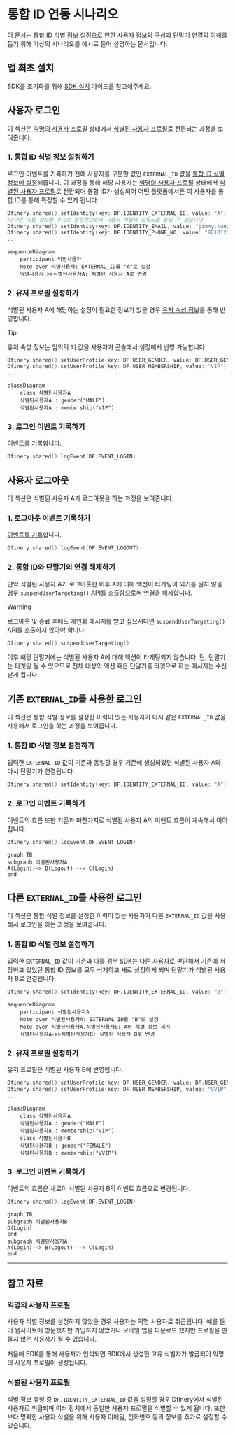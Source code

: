 # 통합 ID 연동 시나리오

이 문서는 통합 ID 식별 정보 설정으로 인한 사용자 정보의 구성과 단말기 연결의 이해를 돕기 위해 가상의 시나리오를 예시로 들어 설명하는 문서입니다.

## 앱 최초 설치

SDK를 초기화를 위해 [SDK 설치](./SDK%20설치.md) 가이드를 참고해주세요.

## 사용자 로그인

이 섹션은 [익명의 사용자 프로필](#익명의-사용자-프로필) 상태에서 [식별된 사용자 프로필](#식별된-사용자-프로필)로 전환되는 과정을 보여줍니다. 

### 1. 통합 ID 식별 정보 설정하기

로그인 이벤트를 기록하기 전에 사용자를 구분할 값인 `EXTERNAL_ID` 값을 [통합 ID 식별 정보에 설정](./identity.md)해줍니다. 이 과정을 통해 해당 사용자는 [익명의 사용자 프로필](#익명의-사용자-프로필) 상태에서 [식별된 사용자 프로필](#식별된-사용자-프로필)로 전환되며 통합 ID가 생성되어 어떤 플랫폼에서든 이 사용자를 통합 ID를 통해 특정할 수 있게 됩니다.

```swift
Dfinery.shared().setIdentity(key: DF.IDENTITY_EXTERNAL_ID, value: "A")
//다른 식별 정보를 추가로 설정함으로써 사용자 식별의 정확도를 높일 수 있습니다.
Dfinery.shared().setIdentity(key: DF.IDENTITY_EMAIL, value: "jimmy.kang@igaworks.com")
Dfinery.shared().setIdentity(key: DF.IDENTITY_PHONE_NO, value: "821012345678")
...
```

```mermaid
sequenceDiagram
    participant 익명사용자
    Note over 익명사용자: EXTERNAL_ID를 "A"로 설정
    익명사용자->>식별된사용자A: 식별된 사용자 A로 변경
```

### 2. 유저 프로필 설정하기
식별된 사용자 A에 해당하는 설정이 필요한 정보가 있을 경우 [유저 속성 정보](./Swift/유저%20속성%20정보.md)를 통해 반영합니다.

> [!TIP]
> 유저 속성 정보는 임의의 키 값을 사용자가 콘솔에서 설정해서 반영 가능합니다.

```swift
Dfinery.shared().setUserProfile(key: DF.USER_GENDER, value: DF.USER_GENDER_MALE)
Dfinery.shared().setUserProfile(key: DF.USER_MEMBERSHIP, value: "VIP")
...
```

```mermaid
classDiagram
    class 식별된사용자A
    식별된사용자A : gender("MALE")
    식별된사용자A : membership("VIP")
```

### 3. 로그인 이벤트 기록하기
[이벤트를 기록](./Swift/이벤트.md)합니다. 

```swift
Dfinery.shared().logEvent(DF.EVENT_LOGIN)
```

## 사용자 로그아웃

이 섹션은 식별된 사용자 A가 로그아웃을 하는 과정을 보여줍니다.

### 1. 로그아웃 이벤트 기록하기

[이벤트를 기록](./Swift/이벤트.md)합니다. 

```swift
Dfinery.shared().logEvent(DF.EVENT_LOGOUT)
```

### 2. 통합 ID와 단말기의 연결 해제하기

만약 식별된 사용자 A가 로그아웃한 이후 A에 대해 액션이 타게팅이 되기를 원치 않을 경우 `suspendUserTargeting()` API를 호출함으로써 연결을 해제합니다.

> [!WARNING]
> 로그아웃 및 종료 후에도 개인화 메시지를 받고 싶으시다면 `suspendUserTargeting()` API를 호출하지 않아야 합니다.

```swift
Dfinery.shared().suspendUserTargeting()
```

이후 해당 단말기에는 식별된 사용자 A에 대해 액션이 타게팅되지 않습니다. 단, 단말기는 타겟팅 될 수 있으므로 전체 대상의 액션 혹은 단말기를 타겟으로 하는 메시지는 수신받게 됩니다.

 ## 기존 `EXTERNAL_ID`를 사용한 로그인
 이 섹션은 통합 식별 정보를 설정한 이력이 있는 사용자가 다시 같은 `EXTERNAL_ID` 값을 사용해서 로그인을 하는 과정을 보여줍니다.

 ### 1. 통합 ID 식별 정보 설정하기
 입력한 `EXTERNAL_ID` 값이 기존과 동일할 경우 기존에 생성되었던 식별된 사용자 A와 다시 단말기가 연결됩니다.

 ```swift
Dfinery.shared().setIdentity(key: DF.IDENTITY_EXTERNAL_ID, value: "A")
```

 ### 2. 로그인 이벤트 기록하기
 이벤트의 흐름 또한 기존과 마찬가지로 식별된 사용자 A의 이벤트 흐름이 계속해서 이어집니다.

```swift
Dfinery.shared().logEvent(DF.EVENT_LOGIN)
```
```mermaid
graph TB
subgraph 식별된사용자A
A(Login)--> B(Logout) --> C(Login)
end
```

## 다른 `EXTERNAL_ID`를 사용한 로그인
이 섹션은 통합 식별 정보를 설정한 이력이 있는 사용자가 다른 `EXTERNAL_ID` 값을 사용해서 로그인을 하는 과정을 보여줍니다.

### 1. 통합 ID 식별 정보 설정하기
 입력한 `EXTERNAL_ID` 값이 기존과 다를 경우 SDK는 다른 사용자로 판단해서 기존에 저장하고 있었던 통합 ID 정보를 모두 삭제하고 새로 설정하게 되며 단말기가 식별된 사용자 B로 연결됩니다.

 ```swift
Dfinery.shared().setIdentity(key: DF.IDENTITY_EXTERNAL_ID, value: "B")
```

```mermaid
sequenceDiagram
    participant 식별된사용자A
    Note over 식별된사용자A: EXTERNAL_ID를 "B"로 설정
    Note over 식별된사용자A,식별된사용자B: A의 식별 정보 제거
    식별된사용자A->>식별된사용자B: 식별된 사용자 B로 변경
```

### 2. 유저 프로필 설정하기
유저 프로필은 식별된 사용자 B에 반영됩니다.

```swift
Dfinery.shared().setUserProfile(key: DF.USER_GENDER, value: DF.USER_GENDER_FEMALE)
Dfinery.shared().setUserProfile(key: DF.USER_MEMBERSHIP, value: "VVIP")
...
```
```mermaid
classDiagram
    class 식별된사용자A
    식별된사용자A : gender("MALE")
    식별된사용자A : membership("VIP")
    class 식별된사용자B
    식별된사용자B : gender("FEMALE")
    식별된사용자B : membership("VVIP")
```

 ### 3. 로그인 이벤트 기록하기
 이벤트의 흐름은 새로이 식별된 사용자 B의 이벤트 흐름으로 변경됩니다.

```swift
Dfinery.shared().logEvent(DF.EVENT_LOGIN)
```
```mermaid
graph TB
subgraph 식별된사용자B
D(Login)
end
subgraph 식별된사용자A
A(Login)--> B(Logout) --> C(Login)
end
```

---

## 참고 자료

### 익명의 사용자 프로필
사용자 식별 정보를 설정하지 않았을 경우 사용자는 익명 사용자로 취급됩니다. 예를 들어 웹사이트에 방문했지만 가입하지 않았거나 모바일 앱을 다운로드 했지만 프로필을 만들지 않은 사용자가 될 수 있습니다. 

처음에 SDK를 통해 사용자가 인식되면 SDK에서 생성한 고유 식별자가 발급되어 익명의 사용자 프로필이 생성됩니다.

### 식별된 사용자 프로필 
식별 정보 유형 중 `DF.IDENTITY_EXTERNAL_ID` 값을 설정할 경우 Dfinery에서 식별된 사용자로 취급되며 여러 장치에서 동일한 사용자 프로필을 식별할 수 있게 됩니다. 또한 보다 명확한 사용자 식별을 위해 사용자 이메일, 전화번호 등의 정보를 추가로 설정할 수 있습니다.